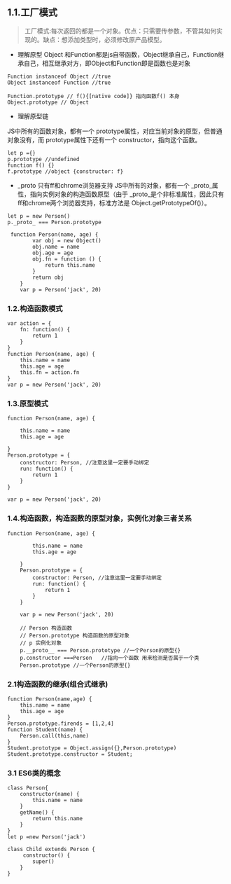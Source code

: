 ## 1.1.工厂模式
> 工厂模式:每次返回的都是一个对象。优点：只需要传参数，不管其如何实现的。缺点：想添加类型时，必须修改原产品模型。
- 理解原型
Object 和Function都是js自带函数，Object继承自己，Function继承自己，相互继承对方，即Object和Function即是函数也是对象
~~~
Function instanceof Object //true
Object instanceof Function //true

Function.prototype // f(){[native code]} 指向函数f() 本身
Object.prototype // Object
~~~
- 理解原型链

JS中所有的函数对象，都有一个 prototype属性，对应当前对象的原型，但普通对象没有，而 prototype属性下还有一个 constructor，指向这个函数。
~~~
let p ={}
p.prototype //undefined
function f() {}
f.prototype //object {constructor: f}
~~~
- _proto 只有ff和chrome浏览器支持
JS中所有的对象，都有一个 _proto_属性，指向实例对象的构造函数原型（由于 _proto_是个非标准属性，因此只有ff和chrome两个浏览器支持，标准方法是 Object.getPrototypeOf()）。
~~~
let p = new Person()
p._proto_ === Person.prototype
~~~

~~~
 function Person(name, age) {
        var obj = new Object()
        obj.name = name
        obj.age = age
        obj.fn = function () {
            return this.name
        }
        return obj
    }
    var p = Person('jack', 20)
~~~

### 1.2.构造函数模式
~~~
var action = {
    fn: function() {
        return 1
    }
}
function Person(name, age) {
    this.name = name
    this.age = age
    this.fn = action.fn
}
var p = new Person('jack', 20)
~~~

### 1.3.原型模式
~~~
function Person(name, age) {

    this.name = name
    this.age = age

}
Person.prototype = {
    constructor: Person, //注意这里一定要手动绑定
    run: function() {
        return 1
    }
}

var p = new Person('jack', 20)
~~~
### 1.4.构造函数，构造函数的原型对象，实例化对象三者关系
~~~
function Person(name, age) {

        this.name = name
        this.age = age

    }
    Person.prototype = {
        constructor: Person, //注意这里一定要手动绑定
        run: function() {
            return 1
        }
    }

    var p = new Person('jack', 20)

    // Person 构造函数
    // Person.prototype 构造函数的原型对象
    // p 实例化对象
    p.__proto__ === Person.prototype //一个Person的原型{}
    p.constructor ===Person   //指向一个函数 用来检测是否属于一个类
    Person.prototype //一个Person的原型{}
~~~


### 2.1构造函数的继承(组合式继承)
~~~
function Person(name,age) {
    this.name = name
    this.age = age
}
Person.prototype.firends = [1,2,4]
function Student(name) {
    Person.call(this,name)
}
Student.prototype = Object.assign({},Person.prototype)
Student.prototype.constructor = Student;
~~~

### 3.1 ES6类的概念
~~~
class Person{
    constructor(name) {
        this.name = name
    }
    getName() {
        return this.name
    }
}
let p =new Person('jack')

class Child extends Person {
     constructor() {
        super()
    }
}
~~~

